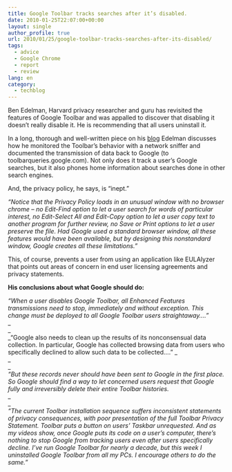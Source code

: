 ```yaml
---
title: Google Toolbar tracks searches after it’s disabled.
date: 2010-01-25T22:07:00+00:00
layout: single
author_profile: true
url: 2010/01/25/google-toolbar-tracks-searches-after-its-disabled/
tags:
  - advice
  - Google Chrome
  - report
  - review
lang: en
category: 
  - techblog
---
```

Ben Edelman, Harvard privacy researcher and guru has revisited the features of Google Toolbar and was appalled to discover that disabling it doesn’t really disable it. He is recommending that all users uninstall it.

In a long, thorough and well-written piece on his [blog](http://www.benedelman.org/news/012610-1.html) Edelman discusses how he monitored the Toolbar’s behavior with a network sniffer and documented the transmission of data back to Google (to toolbarqueries.google.com). Not only does it track a user’s Google searches, but it also phones home information about searches done in other search engines.

And, the privacy policy, he says, is “inept.”

_“Notice that the Privacy Policy loads in an unusual window with no browser chrome – no Edit-Find option to let a user search for words of particular interest, no Edit-Select All and Edit-Copy option to let a user copy text to another program for further review, no Save or Print options to let a user preserve the file. Had Google used a standard browser window, all these features would have been available, but by designing this nonstandard window, Google creates all these limitations.”_

This, of course, prevents a user from using an application like EULAlyzer that points out areas of concern in end user licensing agreements and privacy statements.

**His conclusions about what Google should do:**

_“When a user disables Google Toolbar, all Enhanced Features transmissions need to stop, immediately and without exception. This change must be deployed to all Google Toolbar users straightaway….”_  
_  
_  
_“Google also needs to clean up the results of its nonconsensual data collection. In particular, Google has collected browsing data from users who specifically declined to allow such data to be collected….” _  
_  
_  
_“But these records never should have been sent to Google in the first place. So Google should find a way to let concerned users request that Google fully and irreversibly delete their entire Toolbar histories._  
_  
_  
_“The current Toolbar installation sequence suffers inconsistent statements of privacy consequences, with poor presentation of the full Toolbar Privacy Statement. Toolbar puts a button on users’ Taskbar unrequested. And as my videos show, once Google puts its code on a user’s computer, there’s nothing to stop Google from tracking users even after users specifically decline. I’ve run Google Toolbar for nearly a decade, but this week I uninstalled Google Toolbar from all my PCs. I encourage others to do the same.”_